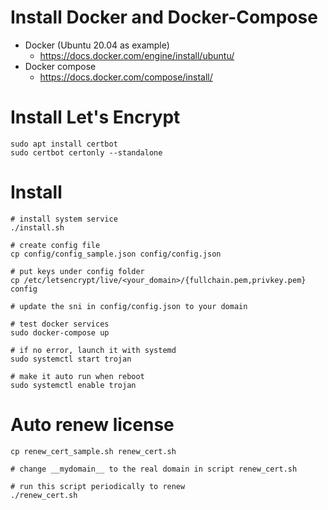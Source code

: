 # Install Docker and Docker-Compose
* Docker (Ubuntu 20.04 as example)
  * https://docs.docker.com/engine/install/ubuntu/
* Docker compose
  * https://docs.docker.com/compose/install/

# Install Let's Encrypt
```
sudo apt install certbot
sudo certbot certonly --standalone
```

# Install
```
# install system service
./install.sh 

# create config file
cp config/config_sample.json config/config.json

# put keys under config folder
cp /etc/letsencrypt/live/<your_domain>/{fullchain.pem,privkey.pem} config

# update the sni in config/config.json to your domain

# test docker services
sudo docker-compose up

# if no error, launch it with systemd
sudo systemctl start trojan

# make it auto run when reboot
sudo systemctl enable trojan

```

# Auto renew license
```
cp renew_cert_sample.sh renew_cert.sh

# change __mydomain__ to the real domain in script renew_cert.sh

# run this script periodically to renew
./renew_cert.sh
```
